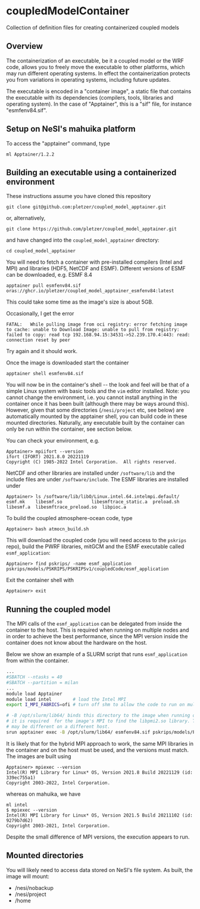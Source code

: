 # coupledModelContainer
Collection of definition files for creating containerized coupled models

## Overview

The containerization of an executable, be it a coupled model or the WRF code, allows you to freely move the executable to other platforms, which may run different operating systems. In effect the containerization protects you from variations in operating systems, including future updates. 

The executable is encoded in a "container image", a static file that contains the executable with its dependencies (compilers, tools, libraries and operating system). In the case of "Apptainer", this is a "sif" file, for instance "esmfenv84.sif". 

## Setup on NeSI's mahuika platform

To access the "apptainer" command, type
```
ml Apptainer/1.2.2
```

## Building an executable using a containerized environment

These instructions assume you have cloned this repository
```
git clone git@github.com:pletzer/coupled_model_apptainer.git
```
or, alternatively,
```
git clone https://github.com/pletzer/coupled_model_apptainer.git
```
and have changed into the `coupled_model_apptainer` directory:
```
cd coupled_model_apptainer
```


You will need to fetch a container with pre-installed compilers (Intel and MPI) and libraries (HDF5, NetCDF and 
ESMF). Different versions of ESMF can be downloaded, e.g. ESMF 8.4

```
apptainer pull esmfenv84.sif oras://ghcr.io/pletzer/coupled_model_apptainer_esmfenv84:latest
```
This could take some time as the image's size is about 5GB. 

Occasionally, I get the error
```
FATAL:   While pulling image from oci registry: error fetching image to cache: unable to Download Image: unable to pull from registry: failed to copy: read tcp 192.168.94.15:34531->52.239.170.4:443: read: connection reset by peer
```
Try again and it should work.

Once the image is downloaded start the container
```
apptainer shell esmfenv84.sif
```
You will now be in the container's shell -- the look and feel will be that of a simple Linux system with basic tools and 
the `vim` editor installed. Note: you cannot change the environment, i.e. you cannot install anything in the container once it has been built (although there may be ways around this). However, given that some directories (`/nesi/project` etc, see below) are automatically mounted by the apptainer shell, you can build code in these mounted directories. Naturally, any executable built by
the container can only be run within the container, see section below.

You can check your environment, e.g.
```
Apptainer> mpiifort --version
ifort (IFORT) 2021.8.0 20221119
Copyright (C) 1985-2022 Intel Corporation.  All rights reserved.
```
NetCDF and other libraries are installed under `/software/lib` and the include files are under `/software/include`. The ESMF libraries are installed under
```
Apptainer> ls /software/lib/libO/Linux.intel.64.intelmpi.default/
esmf.mk    libesmf.so		    libesmftrace_static.a  preload.sh
libesmf.a  libesmftrace_preload.so  libpioc.a
```

To build the coupled atmosphere-ocean code, type
```
Apptainer> bash atmocn_build.sh
```
This will download the coupled code (you will need access to the `pskrips` repo), build the PWRF libraries, mitGCM and the ESMF executable called `esmf_application`:
```
Apptainer> find pskrips/ -name esmf_application
pskrips/models/PSKRIPS/PSKRIPSv1/coupledCode/esmf_application
```
Exit the container shell with
```
Apptainer> exit
```

## Running the coupled model

The MPI calls of the `esmf_application` can be delegated from inside the container to the host. This is required when running on multiple nodes and in order to achieve the best performance, 
since the MPI version inside the container does not know about the hardware on the host.

Below we show an example of a SLURM script that runs `esmf_application` from within the container. 
```bash
...
#SBATCH --ntasks = 40
#SBATCH --partition = milan
...
module load Apptainer
module load intel        # load the Intel MPI
export I_MPI_FABRICS=ofi # turn off shm to allow the code to run on multiple nodes

# -B /opt/slurm/lib64/ binds this directory to the image when running on mahuika, 
# it is required  for the image's MPI to find the libpmi2.so library. This path
# may be different on a different host.
srun apptainer exec -B /opt/slurm/lib64/ esmfenv84.sif pskrips/models/PSKRIPS/PSKRIPSv1/coupledCode/esmf_application
```

It is likely that for the hybrid MPI approach to work, the same MPI libraries in the container and on the host must be used, and the versions must match. The images are built using 
```
Apptainer> mpiexec --version
Intel(R) MPI Library for Linux* OS, Version 2021.8 Build 20221129 (id: 339ec755a1)
Copyright 2003-2022, Intel Corporation.
```
whereas on mahuika, we have
```
ml intel
$ mpiexec --version
Intel(R) MPI Library for Linux* OS, Version 2021.5 Build 20211102 (id: 9279b7d62)
Copyright 2003-2021, Intel Corporation.
```
Despite the small difference of MPI versions, the execution appears to run.

## Mounted directories

You will likely need to access data stored on NeSI's file system. As built, the image will mount:

 * /nesi/nobackup
 * /nesi/project
 * /home

